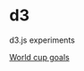 d3
==

d3.js experiments


[World cup goals](http://grahamlicence.github.io/d3/world-cup-goals/index.html)